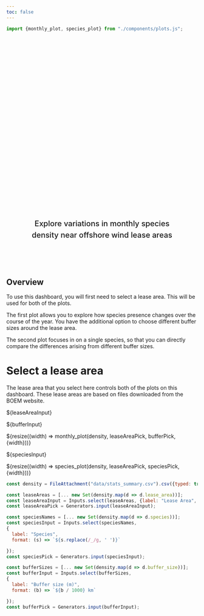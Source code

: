 ```yaml
---
toc: false
---
```


```js
import {monthly_plot, species_plot} from "./components/plots.js";

```

<style>

.hero {
  display: flex;
  flex-direction: column;
  align-items: center;
  font-family: var(--sans-serif);
  margin: 4rem 0 6rem;
  text-wrap: balance;
  text-align: center;
}

.hero h1 {
  margin: 2rem 0;
  max-width: none;
  font-size: 14vw;
  font-weight: 900;
  line-height: 1;
  background: linear-gradient(30deg, var(--theme-foreground-focus), currentColor);
  -webkit-background-clip: text;
  -webkit-text-fill-color: transparent;
  background-clip: text;
}

.hero h2 {
  margin: 0;
  max-width: 34em;
  font-size: 20px;
  font-style: initial;
  font-weight: 500;
  line-height: 1.5;
  color: var(--theme-foreground-muted);
}

@media (min-width: 640px) {
  .hero h1 {
    font-size: 90px;
  }
}

</style>


<div class="hero">
  <h1>Marine mammal density explorer</h1>
  <h2>Explore variations in monthly species density near offshore wind lease areas</h2>
</div>


<div class="grid grid-cols-2";>

  <div class="card">
  <h2><b>Overview</b></h2>

  To use this dashboard, you will first need to select a lease area. This will be used for both of the plots. 
  
  The first plot allows you to explore how species presence changes over the course of the year. You have the additional option to choose different buffer sizes around the lease area. 
  
  The second plot focuses in on a single species, so that you can directly compare the differences arising from different buffer sizes. 
  </div>


  <div class="card">
  <h1>Select a lease area</h1>

  The lease area that you select here controls both of the plots on this dashboard. These lease areas are based on files downloaded from the BOEM website. 

  ${leaseAreaInput}
  </div>




</div>


<div class="grid grid-cols-2" style="grid-auto-rows: 504;">

  <div class="card">
  ${bufferInput}

  ${resize((width) => monthly_plot(density, leaseAreaPick, bufferPick, {width}))}
    
  </div>


  <div class="card">
  ${speciesInput}
  
  ${resize((width) => species_plot(density, leaseAreaPick, speciesPick, {width}))}

  </div>
</div>


```js
const density = FileAttachment("data/stats_summary.csv").csv({typed: true});
```

```js
const leaseAreas = [... new Set(density.map(d => d.lease_area))];
const leaseAreaInput = Inputs.select(leaseAreas, {label: "Lease Area", width:400});
const leaseAreaPick = Generators.input(leaseAreaInput);

```

```js
const speciesNames = [... new Set(density.map(d => d.species))];
const speciesInput = Inputs.select(speciesNames, 
{ 
  label: "Species",
  format: (s) => `${s.replace(/_/g, ' ')}`

});
const speciesPick = Generators.input(speciesInput);

```

```js
const bufferSizes = [... new Set(density.map(d => d.buffer_size))];
const bufferInput = Inputs.select(bufferSizes, 
{ 
  label: "Buffer size (m)",
  format: (b) => `${b / 1000} km`

});
const bufferPick = Generators.input(bufferInput);

```
